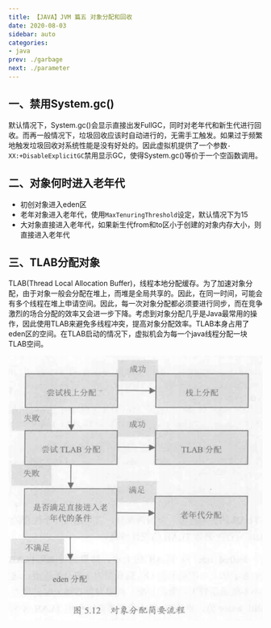 ```yaml
---
title: 【JAVA】JVM 篇五 对象分配和回收
date: 2020-08-03
sidebar: auto
categories:
- java
prev: ./garbage
next: ./parameter
---
```


## 一、禁用System.gc()
默认情况下，System.gc()会显示直接出发FullGC，同时对老年代和新生代进行回收。而再一般情况下，垃圾回收应该时自动进行的，无需手工触发。如果过于频繁地触发垃圾回收对系统性能是没有好处的。因此虚拟机提供了一个参数`-XX:+DisableExplicitGC`禁用显示GC，使得System.gc()等价于一个空函数调用。

## 二、对象何时进入老年代
- 初创对象进入eden区
- 老年对象进入老年代，使用`MaxTenuringThreshold`设定，默认情况下为15
- 大对象直接进入老年代，如果新生代from和to区小于创建的对象内存大小，则直接进入老年代

## 三、TLAB分配对象
TLAB(Thread Local Allocation Buffer)，线程本地分配缓存。为了加速对象分配，由于对象一般会分配在堆上，而堆是全局共享的。因此，在同一时间，可能会有多个线程在堆上申请空间。因此，每一次对象分配都必须要进行同步，而在竞争激烈的场合分配的效率又会进一步下降。考虑到对象分配几乎是Java最常用的操作，因此使用TLAB来避免多线程冲突，提高对象分配效率。TLAB本身占用了eden区的空间。在TLAB启动的情况下，虚拟机会为每一个java线程分配一块TLAB空间。

<center>

![Allocation Buffer](./img/alloc.png)

</center>